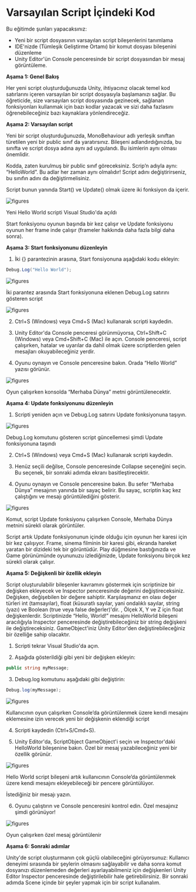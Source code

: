 # Varsayılan Script İçindeki Kod

Bu eğitimde şunları yapacaksınız:

- Yeni bir script dosyasının varsayılan script bileşenlerini tanımlama
- IDE'nizde (Tümleşik Geliştirme Ortamı) bir komut dosyası bileşenini düzenleme
- Unity Editor'ün Console penceresinde bir script dosyasından bir mesaj görüntüleme.

**Aşama 1: Genel Bakış**

Her yeni script oluşturduğunuzda Unity, ihtiyacınız olacak temel kod satırlarını içeren varsayılan bir script dosyasıyla başlamanızı sağlar. Bu öğreticide, size varsayılan script dosyasında gezinecek, sağlanan fonksiyonları kullanmak için bazı kodlar yazacak ve sizi daha fazlasını öğrenebileceğiniz bazı kaynaklara yönlendireceğiz.

**Aşama 2: Varsayılan script**

Yeni bir script oluşturduğunuzda, MonoBehaviour adlı yerleşik sınıftan türetilen yeni bir public sınıf da yaratırsınız. Bileşeni adlandırdığınızda, bu sınıfta ve script dosya adına aynı ad uygulandı. Bu isimlerin aynı olması önemlidir.
 
Kodda, zaten kurulmuş bir public sınıf göreceksiniz. Scrip’n adıyla aynı: “HelloWorld”. Bu adlar her zaman aynı olmalıdır! Script adını değiştirirseniz, bu sınıfın adını da değiştirmelisiniz.
 
Script bunun yanında Start() ve Update() olmak üzere iki fonksiyon da içerir.

![figures](https://raw.githubusercontent.com/Kodluyoruz/taskforce/main/unity-essentials/code-in-the-default-script/figures/B.3.2-1.png)

Yeni Hello World scripti Visual Studio'da açıldı

Start fonksiyonu oyunun başında bir kez çalışır ve Update fonksiyonu oyunun her frame inde çalışır (frameler hakkında daha fazla bilgi daha sonra).

**Aşama 3: Start fonksiyonunu düzenleyin**
 
1. İki {} parantezinin arasına, Start fonsiyonuna aşağıdaki kodu ekleyin:

```csharp
Debug.Log("Hello World");
```

![figures](https://raw.githubusercontent.com/Kodluyoruz/taskforce/main/unity-essentials/code-in-the-default-script/figures/B.3.2-2.png)

İki parantez arasında Start fonksiyonuna eklenen Debug.Log satırını gösteren script

![figures](https://raw.githubusercontent.com/Kodluyoruz/taskforce/main/unity-essentials/code-in-the-default-script/figures/B.3.2-2.png)


2. Ctrl+S (Windows) veya Cmd+S (Mac) kullanarak scripti kaydedin.


3. Unity Editor'da Console penceresi görünmüyorsa, Ctrl+Shift+C (Windows) veya Cmd+Shift+C (Mac) ile açın. Console  penceresi, script  çalışırken, hatalar ve uyarılar da dahil olmak üzere scriptlerden gelen mesajları okuyabileceğiniz yerdir.
 
 
4. Oyunu oynayın ve Console penceresine bakın. Orada “Hello World” yazısı görünür.


![figures](https://raw.githubusercontent.com/Kodluyoruz/taskforce/main/unity-essentials/code-in-the-default-script/figures/B.3.2-3.png)

Oyun çalışırken konsolda “Merhaba Dünya” metni görüntülenecektir.

**Aşama 4: Update fonksiyonunu düzenleyin**
 
1. Scripti yeniden açın ve Debug.Log satırını Update fonksiyonuna taşıyın.


![figures](https://raw.githubusercontent.com/Kodluyoruz/taskforce/main/unity-essentials/code-in-the-default-script/figures/B.3.2-4.png)

Debug.Log komutunu gösteren script  güncellemesi şimdi Update fonksiyonuna taşındı


2. Ctrl+S (Windows) veya Cmd+S (Mac) kullanarak scripti kaydedin.
 
 
3. Henüz seçili değilse, Console penceresinde Collapse seçeneğini seçin. Bu seçenek, bir sonraki adımda ekranı basitleştirecektir.
 
 
4. Oyunu oynayın ve Console penceresine bakın. Bu sefer “Merhaba Dünya” mesajının yanında bir sayaç belirir. Bu sayaç, scriptin kaç kez çalıştığını ve mesajı görüntülediğini gösterir.


![figures](https://raw.githubusercontent.com/Kodluyoruz/taskforce/main/unity-essentials/code-in-the-default-script/figures/B.3.2-5.png)

Komut, script Update fonksiyonu çalışırken Console, Merhaba Dünya metnini sürekli olarak görüntüler.
 
Script artık Update fonksiyonunun içinde olduğu için oyunun her karesi için bir kez çalışıyor. Frame, sinema filminin bir karesi gibi, ekranda hareket yaratan bir dizideki tek bir görüntüdür. Play düğmesine bastığınızda ve Game  görünümünde oyununuzu izlediğinizde, Update fonksiyonu birçok kez sürekli olarak çalışır.

**Aşama 5: Değişkenli bir özellik ekleyin**

Script oluşturulabilir bileşenler kavramını göstermek için scriptinize bir değişken ekleyecek ve Inspector penceresinde değerini değiştireceksiniz. Değişken, değişebilen bir değere sahiptir. Karşılaşmanız en olası değer türleri int (tamsayılar), float (küsuratlı sayılar, yani ondalıklı sayılar, string (yazı) ve Boolean (true veya false değerler)'dir. , Ölçek X, Y ve Z için float değişkenlerdir. Scriptinizde “Hello, World!” mesajını HelloWorld bileşeni aracılığıyla Inspector penceresinde değiştirebileceğiniz bir string değişkeni ile değiştireceksiniz. GameObject'iniz Unity Editor'den değiştirebileceğiniz bir özelliğe sahip olacaktır.
 
1. Scripti tekrar Visual Studio'da açın.
 
 
2. Aşağıda gösterildiği gibi yeni bir değişken ekleyin:


```csharp
public string myMessage;
```

3. Debug.log komutunu aşağıdaki gibi değiştirin:


```csharp
Debug.log(myMessage);
```
![figures](https://raw.githubusercontent.com/Kodluyoruz/taskforce/main/unity-essentials/code-in-the-default-script/figures/B.3.2-6.png)

Kullanıcının oyun çalışırken Console’da görüntülenmek üzere kendi mesajını eklemesine izin verecek yeni bir değişkenin eklendiği script
 
 
4. Scripti kaydedin (Ctrl+S/Cmd+S).
 
 
5. Unity Editor'da, ScriptObject GameObject'i seçin ve Inspector'daki HelloWorld bileşenine bakın. Özel bir mesaj yazabileceğiniz yeni bir özellik görünür.


![figures](https://raw.githubusercontent.com/Kodluyoruz/taskforce/main/unity-essentials/code-in-the-default-script/figures/B.3.2-7.png)

Hello World script bileşeni artık kullanıcının Console’da görüntülenmek üzere kendi mesajını ekleyebileceği bir pencere görüntülüyor.
 
İstediğiniz bir mesajı yazın.


6. Oyunu çalıştırın ve Console penceresini kontrol edin. Özel mesajınız şimdi görünüyor!

![figures](https://raw.githubusercontent.com/Kodluyoruz/taskforce/main/unity-essentials/code-in-the-default-script/figures/B.3.2-8.png)

Oyun çalışırken özel mesaj görüntülenir
 
**Aşama 6: Sonraki adımlar**

Unity'de script oluşturmanın çok güçlü olabileceğini görüyorsunuz: Kullanıcı deneyimi sırasında bir şeylerin olmasını sağlayabilir ve daha sonra komut dosyanızı düzenlemeden değerleri ayarlayabilmeniz için değişkenleri Unity Editor Inspector penceresinde değiştirilebilir hale getirebilirsiniz. Bir sonraki adımda Scene içinde bir şeyler yapmak için bir script kullanalım.


